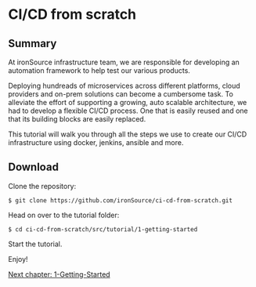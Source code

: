 # CI/CD from scratch

## Summary

At ironSource infrastructure team, we are responsible for developing an automation framework to help test our various products.

Deploying hundreads of microservices across different platforms, cloud providers and on-prem solutions can become a cumbersome
task. To alleviate the effort of supporting a growing, auto scalable architecture, we had to develop a flexible CI/CD process. One that is easily reused and one that its building blocks are easily replaced. 

This tutorial will walk you through all the steps we use to create our CI/CD infrastructure using docker, jenkins, ansible and more.

## Download

Clone the repository: 

```
$ git clone https://github.com/ironSource/ci-cd-from-scratch.git 
```

Head on over to the tutorial folder: 

```
$ cd ci-cd-from-scratch/src/tutorial/1-getting-started
```

Start the tutorial. 

Enjoy!

[Next chapter: 1-Getting-Started](https://github.com/ironSource/ci-cd-from-scratch/tree/master/src/tutorial/1-getting-started) 
